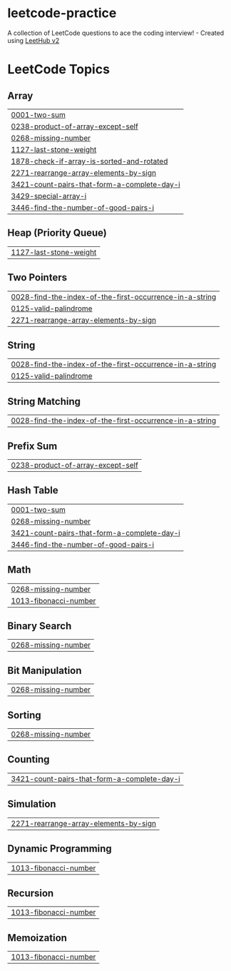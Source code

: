 # leetcode-practice
A collection of LeetCode questions to ace the coding interview! - Created using [LeetHub v2](https://github.com/arunbhardwaj/LeetHub-2.0)

<!---LeetCode Topics Start-->
# LeetCode Topics
## Array
|  |
| ------- |
| [0001-two-sum](https://github.com/Satwikyadav1/leetcode-practice/tree/master/0001-two-sum) |
| [0238-product-of-array-except-self](https://github.com/Satwikyadav1/leetcode-practice/tree/master/0238-product-of-array-except-self) |
| [0268-missing-number](https://github.com/Satwikyadav1/leetcode-practice/tree/master/0268-missing-number) |
| [1127-last-stone-weight](https://github.com/Satwikyadav1/leetcode-practice/tree/master/1127-last-stone-weight) |
| [1878-check-if-array-is-sorted-and-rotated](https://github.com/Satwikyadav1/leetcode-practice/tree/master/1878-check-if-array-is-sorted-and-rotated) |
| [2271-rearrange-array-elements-by-sign](https://github.com/Satwikyadav1/leetcode-practice/tree/master/2271-rearrange-array-elements-by-sign) |
| [3421-count-pairs-that-form-a-complete-day-i](https://github.com/Satwikyadav1/leetcode-practice/tree/master/3421-count-pairs-that-form-a-complete-day-i) |
| [3429-special-array-i](https://github.com/Satwikyadav1/leetcode-practice/tree/master/3429-special-array-i) |
| [3446-find-the-number-of-good-pairs-i](https://github.com/Satwikyadav1/leetcode-practice/tree/master/3446-find-the-number-of-good-pairs-i) |
## Heap (Priority Queue)
|  |
| ------- |
| [1127-last-stone-weight](https://github.com/Satwikyadav1/leetcode-practice/tree/master/1127-last-stone-weight) |
## Two Pointers
|  |
| ------- |
| [0028-find-the-index-of-the-first-occurrence-in-a-string](https://github.com/Satwikyadav1/leetcode-practice/tree/master/0028-find-the-index-of-the-first-occurrence-in-a-string) |
| [0125-valid-palindrome](https://github.com/Satwikyadav1/leetcode-practice/tree/master/0125-valid-palindrome) |
| [2271-rearrange-array-elements-by-sign](https://github.com/Satwikyadav1/leetcode-practice/tree/master/2271-rearrange-array-elements-by-sign) |
## String
|  |
| ------- |
| [0028-find-the-index-of-the-first-occurrence-in-a-string](https://github.com/Satwikyadav1/leetcode-practice/tree/master/0028-find-the-index-of-the-first-occurrence-in-a-string) |
| [0125-valid-palindrome](https://github.com/Satwikyadav1/leetcode-practice/tree/master/0125-valid-palindrome) |
## String Matching
|  |
| ------- |
| [0028-find-the-index-of-the-first-occurrence-in-a-string](https://github.com/Satwikyadav1/leetcode-practice/tree/master/0028-find-the-index-of-the-first-occurrence-in-a-string) |
## Prefix Sum
|  |
| ------- |
| [0238-product-of-array-except-self](https://github.com/Satwikyadav1/leetcode-practice/tree/master/0238-product-of-array-except-self) |
## Hash Table
|  |
| ------- |
| [0001-two-sum](https://github.com/Satwikyadav1/leetcode-practice/tree/master/0001-two-sum) |
| [0268-missing-number](https://github.com/Satwikyadav1/leetcode-practice/tree/master/0268-missing-number) |
| [3421-count-pairs-that-form-a-complete-day-i](https://github.com/Satwikyadav1/leetcode-practice/tree/master/3421-count-pairs-that-form-a-complete-day-i) |
| [3446-find-the-number-of-good-pairs-i](https://github.com/Satwikyadav1/leetcode-practice/tree/master/3446-find-the-number-of-good-pairs-i) |
## Math
|  |
| ------- |
| [0268-missing-number](https://github.com/Satwikyadav1/leetcode-practice/tree/master/0268-missing-number) |
| [1013-fibonacci-number](https://github.com/Satwikyadav1/leetcode-practice/tree/master/1013-fibonacci-number) |
## Binary Search
|  |
| ------- |
| [0268-missing-number](https://github.com/Satwikyadav1/leetcode-practice/tree/master/0268-missing-number) |
## Bit Manipulation
|  |
| ------- |
| [0268-missing-number](https://github.com/Satwikyadav1/leetcode-practice/tree/master/0268-missing-number) |
## Sorting
|  |
| ------- |
| [0268-missing-number](https://github.com/Satwikyadav1/leetcode-practice/tree/master/0268-missing-number) |
## Counting
|  |
| ------- |
| [3421-count-pairs-that-form-a-complete-day-i](https://github.com/Satwikyadav1/leetcode-practice/tree/master/3421-count-pairs-that-form-a-complete-day-i) |
## Simulation
|  |
| ------- |
| [2271-rearrange-array-elements-by-sign](https://github.com/Satwikyadav1/leetcode-practice/tree/master/2271-rearrange-array-elements-by-sign) |
## Dynamic Programming
|  |
| ------- |
| [1013-fibonacci-number](https://github.com/Satwikyadav1/leetcode-practice/tree/master/1013-fibonacci-number) |
## Recursion
|  |
| ------- |
| [1013-fibonacci-number](https://github.com/Satwikyadav1/leetcode-practice/tree/master/1013-fibonacci-number) |
## Memoization
|  |
| ------- |
| [1013-fibonacci-number](https://github.com/Satwikyadav1/leetcode-practice/tree/master/1013-fibonacci-number) |
<!---LeetCode Topics End-->